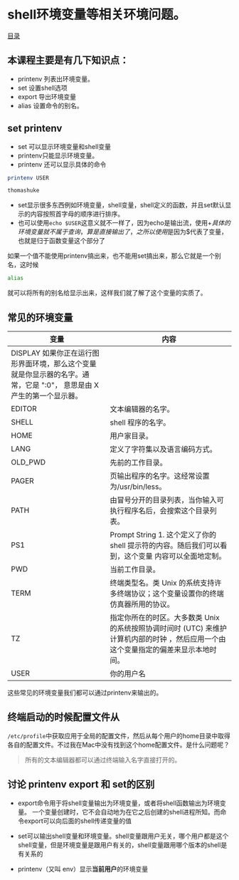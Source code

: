 # shell环境变量等相关环境问题。
[目录](./summary.md)
## 本课程主要是有几下知识点：
- printenv 列表出环境变量。
- set 设置shell选项
- export 导出环境变量
- alias 设置命令的别名。
## set printenv

- set 可以显示环境变量和shell变量
- printenv只能显示环境变量。
- printenv 还可以显示具体的命令
~~~bash
printenv USER

thomashuke
~~~
- set显示很多东西例如环境变量，shell变量，shell定义的函数，并且set默认显示的内容按照首字母的顺序进行排序。
- 也可以使用`echo $USER`这意义就不一样了，因为echo是输出流，使用$+具体的环境变量就不属于查询，算是直接输出了，之所以使用$是因为$代表了变量，也就是归于函数变量这个部分了

如果一个值不能使用printenv搞出来，也不能用set搞出来，那么它就是一个别名，这时候
```bash
alias
```
就可以将所有的别名给显示出来，这样我们就了解了这个变量的实质了。

## 常见的环境变量

|变量	|内容|
|---|---|
|DISPLAY	如果你正在运行图形界面环境，那么这个变量就是你显示器的名字。通常，它是 ":0"， 意思是由 X 产生的第一个显示器。|
|EDITOR	|文本编辑器的名字。|
|SHELL	|shell 程序的名字。|
|HOME	|用户家目录。|
|LANG	|定义了字符集以及语言编码方式。|
|OLD_PWD	|先前的工作目录。|
|PAGER	|页输出程序的名字。这经常设置为/usr/bin/less。|
|PATH	|由冒号分开的目录列表，当你输入可执行程序名后，会搜索这个目录列表。|
|PS1	|Prompt String 1. 这个定义了你的 shell 提示符的内容。随后我们可以看到，这个变量 内容可以全面地定制。|
|PWD	|当前工作目录。|
|TERM	|终端类型名。类 Unix 的系统支持许多终端协议；这个变量设置你的终端仿真器所用的协议。|
|TZ	|指定你所在的时区。大多数类 Unix 的系统按照协调时间时 (UTC) 来维护计算机内部的时钟 ，然后应用一个由这个变量指定的偏差来显示本地时间。|
|USER	|你的用户名|

这些常见的环境变量我们都可以通过printenv来输出的。

## 终端启动的时候配置文件从
`/etc/profile`中获取应用于全局的配置文件，然后从每个用户的home目录中取得各自的配置文件。不过我在Mac中没有找到这个home配置文件。是什么问题呢？

> 所有的文本编辑器都可以通过终端输入名字直接打开的。

## 讨论 printenv export 和 set的区别
- export命令用于将shell变量输出为环境变量，或者将shell函数输出为环境变量。 一个变量创建时，它不会自动地为在它之后创建的shell进程所知。而命令export可以向后面的shell传递变量的值

- set可以输出shell变量和环境变量。shell变量跟用户无关，哪个用户都是这个shell变量，但是环境变量是跟用户有关的，shell变量跟用哪个版本的shell是有关系的
- printenv（又叫 env）显示**当前用户**的环境变量
